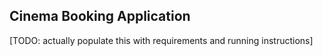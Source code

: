 ## Cinema Booking Application

[TODO: actually populate this with requirements and running instructions]
